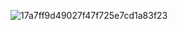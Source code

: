 ![17a7ff9d49027f47f725e7cd1a83f23](https://user-images.githubusercontent.com/41582525/141927721-13e122d3-25f3-4659-a50e-9495edc79c1e.jpg)
